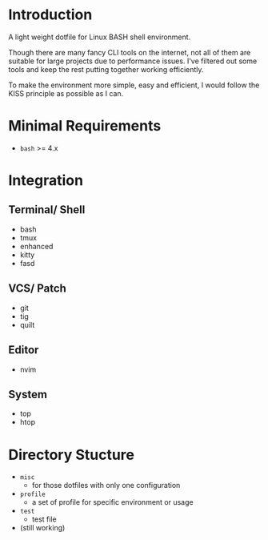# Introduction

A light weight dotfile for Linux BASH shell environment.

Though there are many fancy CLI tools on the internet, not all
of them are suitable for large projects due to performance issues.
I've filtered out some tools and keep the rest putting together
working efficiently.

To make the environment more simple, easy and efficient, I would
follow the KISS principle as possible as I can.

# Minimal Requirements
- `bash` >= 4.x

# Integration

## Terminal/ Shell
- bash
- tmux
- enhanced
- kitty
- fasd

## VCS/ Patch
- git
- tig
- quilt

## Editor
- nvim

## System
- top
- htop

# Directory Stucture
- `misc`
    - for those dotfiles with only one configuration
- `profile`
    - a set of profile for specific environment or usage
- `test`
    - test file
- (still working)
